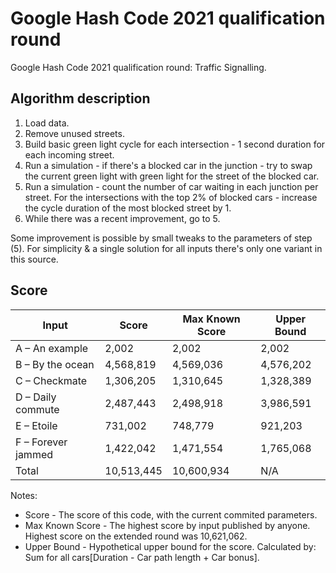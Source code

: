 # Google Hash Code 2021 qualification round

Google Hash Code 2021 qualification round: Traffic Signalling. 

## Algorithm description
1. Load data.
2. Remove unused streets.
3. Build basic green light cycle for each intersection - 1 second duration for each incoming street.
4. Run a simulation - if there's a blocked car in the junction - try to swap the current green light with green light for the street of the blocked car.
5. Run a simulation - count the number of car waiting in each junction per street. For the intersections with the top 2% of blocked cars - increase the cycle duration of the most blocked street by 1.
6. While there was a recent improvement, go to 5.

Some improvement is possible by small tweaks to the parameters of step (5). For simplicity & a single solution for all inputs there's only one variant in this source.

## Score

| Input | Score | Max Known Score | Upper Bound |
| --- | --- | --- | --- |
| A – An example | 2,002 | 2,002 | 2,002 |
| B – By the ocean | 4,568,819 | 4,569,036 | 4,576,202 |
| C – Checkmate | 1,306,205 | 1,310,645 | 1,328,389 |
| D – Daily commute | 2,487,443 | 2,498,918 | 3,986,591 |
| E – Etoile | 731,002 | 748,779 | 921,203 |
| F – Forever jammed | 1,422,042 |  1,471,554 | 1,765,068 |
| Total | 10,513,445 | 10,600,934 | N/A |

Notes:
* Score - The score of this code, with the current commited parameters.
* Max Known Score - The highest score by input published by anyone. Highest score on the extended round was 10,621,062.
* Upper Bound - Hypothetical upper bound for the score. Calculated by: Sum for all cars[Duration - Car path length + Car bonus]. 
